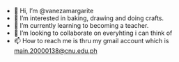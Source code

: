 - 👋 Hi, I’m @vanezamargarite
- 👀 I’m interested in baking, drawing and doing crafts.
- 🌱 I’m currently learning to becoming a teacher. 
- 💞️ I’m looking to collaborate on everyhting i can think of
- 📫 How to reach me is thru my gmail account which is main.20000138@cnu.edu.ph

<!---
vanezamargarite/vanezamargarite is a ✨ special ✨ repository because its `README.md` (this file) appears on your GitHub profile.
You can click the Preview link to take a look at your changes.
--->
